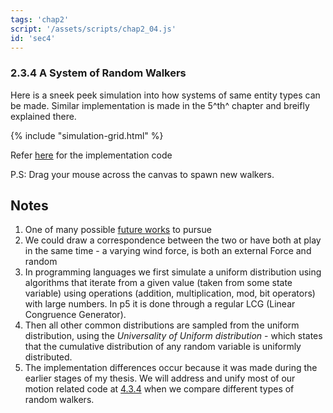 ```yaml
---
tags: 'chap2'
script: '/assets/scripts/chap2_04.js'
id: 'sec4'
---
```

### 2.3.4 A System of Random Walkers

Here is a sneek peek simulation into how systems of same entity types can be made. Similar implementation is made in the 5^th^ chapter and breifly explained there.

{% include "simulation-grid.html" %}

Refer [here](https://github.com/beeezal/Honours-project-codes/blob/ParticleSystem-codes/rWalker_system_basic/sketch.js) for the implementation code

P.S: Drag your mouse across the canvas to spawn new walkers.

## Notes

1. One of many possible [future works](?tab=t.0#heading=h.d5gura22t3ck) to pursue   
2. We could draw a correspondence between the two or have both at play in the same time \- a varying wind force, is both an external Force and random  
3. In programming languages we first simulate a uniform distribution using algorithms that iterate from a given value (taken from some state variable) using operations (addition, multiplication, mod, bit operators) with large numbers. In p5 it is done through a regular LCG (Linear Congruence Generator).  
4. Then all other common distributions are sampled from the uniform distribution, using the *Universality of Uniform distribution* \- which states that the cumulative distribution of any random variable is uniformly distributed.   
5. The implementation differences occur because it was made during the earlier stages of my thesis. We will address and unify most of our motion related code at [4.3.4](?tab=t.0#heading=h.8gepsg7cks0e) when we compare different types of random walkers.